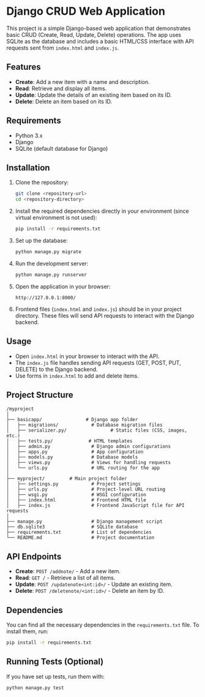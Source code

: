 

# Django CRUD Web Application

This project is a simple Django-based web application that demonstrates basic CRUD (Create, Read, Update, Delete) operations. The app uses SQLite as the database and includes a basic HTML/CSS interface with API requests sent from `index.html` and `index.js`.

## Features

- **Create**: Add a new item with a name and description.
- **Read**: Retrieve and display all items.
- **Update**: Update the details of an existing item based on its ID.
- **Delete**: Delete an item based on its ID.

## Requirements

- Python 3.x
- Django
- SQLite (default database for Django)

## Installation

1. Clone the repository:
   ```bash
   git clone <repository-url>
   cd <repository-directory>
   

2. Install the required dependencies directly in your environment (since virtual environment is not used):
   ```bash
   pip install -r requirements.txt
   ```

3. Set up the database:
   ```bash
   python manage.py migrate
   ```

4. Run the development server:
   ```bash
   python manage.py runserver
   ```

5. Open the application in your browser:
   ```
   http://127.0.0.1:8000/
   ```

6. Frontend files (`index.html` and `index.js`) should be in your project directory. These files will send API requests to interact with the Django backend.

## Usage

- Open `index.html` in your browser to interact with the API.
- The `index.js` file handles sending API requests (GET, POST, PUT, DELETE) to the Django backend.
- Use forms in `index.html` to add and delete items.

## Project Structure

```
/myproject
│
├── basicapp/                # Django app folder
│   ├── migrations/            # Database migration files
│   ├── serializer.py/                # Static files (CSS, images, etc.)
│   ├── tests.py/             # HTML templates
│   ├── admin.py               # Django admin configurations
│   ├── apps.py                # App configuration
│   ├── models.py              # Database models
│   ├── views.py               # Views for handling requests
│   └── urls.py                # URL routing for the app
│   
├── myproject/         # Main project folder
│   ├── settings.py            # Project settings
│   ├── urls.py                # Project-level URL routing
│   ├── wsgi.py                # WSGI configuration
│   ├── index.html             # Frontend HTML file
│   ├── index.js               # Frontend JavaScript file for API requests
│
├── manage.py                  # Django management script
├── db.sqlite3                 # SQLite database
├── requirements.txt           # List of dependencies
└── README.md                  # Project documentation
```

## API Endpoints

- **Create**: `POST /addnote/` - Add a new item.
- **Read**: `GET /` - Retrieve a list of all items.
- **Update**: `POST /updatenote<int:id>/` - Update an existing item.
- **Delete**: `POST /deletenote/<int:id>/` - Delete an item by ID.

## Dependencies

You can find all the necessary dependencies in the `requirements.txt` file. To install them, run:
```bash
pip install -r requirements.txt
```

## Running Tests (Optional)

If you have set up tests, run them with:
```bash
python manage.py test
```
